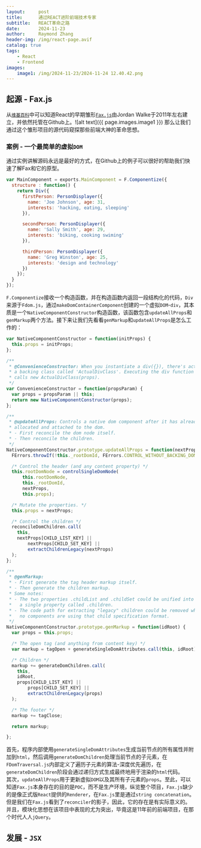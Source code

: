 ```yaml
---
layout:     post
title:      通过REACT进阶前端技术专家
subtitle:   REACT革命之路
date:       2024-11-23
author:     Raymond Zhang
header-img: /img/react-page.avif
catalog: true
tags:
    - React
    - Frontend
images:
    image1: /img/2024-11-23/2024-11-24 12.40.42.png
---
```


## 起源 - Fax.js
从[`维基百科`](https://zh.wikipedia.org/zh-cn/React)中可以知道React的早期雏形[`Fax.js`](https://github.com/jordwalke/FaxJs)由Jordan Walke于2011年左右建立，并依然托管在Github上。![alt text]({{ page.images.image1 }})
那么让我们通过这个雏形项目的源代码窥探那些前端大神的革命思想。

### 案例 - 一个最简单的虚拟`DOM`
通过实例讲解源码永远是最好的方式，在Github上的例子可以很好的帮助我们快速了解Fax和它的原型。
```javascript
var MainComponent = exports.MainComponent = F.Componentize({
  structure : function() {
    return Div({
      firstPerson: PersonDisplayer({
        name: 'Joe Johnson', age: 31,
        interests: 'hacking, eating, sleeping'
      }),

      secondPerson: PersonDisplayer({
        name: 'Sally Smith', age: 29,
        interests: 'biking, cooking swiming'
      }),

      thirdPerson: PersonDisplayer({
        name: 'Greg Winston', age: 25,
        interests: 'design and technology'
      })
    });
  }
});
```
`F.Componentize`接收一个构造函数，并在构造函数内返回一段结构化的代码，`Div`来源于`Fdom.js`，通过`makeDomContainerComponent`创建的一个虚拟`DOM`-`div`，其本质是一个`NativeComponentConstructor`构造函数，该函数包含`updateAllProps`和`genMarkup`两个方法。接下来让我们先看看`genMarkup`和`updateAllProps`是怎么工作的：

```javascript
var NativeComponentConstructor = function(initProps) {
  this.props = initProps;
};

/**
 * @ConvenienceConstructor: When you instantiate a div({}), there's actually
 * a backing class called 'ActualDivClass'. Executing the div function simply
 * calls new ActualDivClass(props).
 */
var ConvenienceConstructor = function(propsParam) {
  var props = propsParam || this;
  return new NativeComponentConstructor(props);
};

/**
 * @updateAllProps: Controls a native dom component after it has already been
 * allocated and attached to the dom.
 * - First reconcile the dom node itself.
 * - Then reconcile the children.
 */
NativeComponentConstructor.prototype.updateAllProps = function(nextProps) {
  FErrors.throwIf(!this._rootDomId, FErrors.CONTROL_WITHOUT_BACKING_DOM);

  /* Control the header (and any content property) */
  this.rootDomNode = controlSingleDomNode(
      this.rootDomNode,
      this._rootDomId,
      nextProps,
      this.props);

  /* Mutate the properties. */
  this.props = nextProps;

  /* Control the children */
  reconcileDomChildren.call(
    this,
    nextProps[CHILD_LIST_KEY] ||
        nextProps[CHILD_SET_KEY] ||
        extractChildrenLegacy(nextProps)
  );
};

/**
 * @genMarkup:
 * - First generate the tag header markup itself.
 * - Then generate the children markup.
 * Some notes:
 * - The two properties .childList and .childSet could be unified into
 *   a single property called .children.
 * - The code path for extracting "legacy" children could be removed when
 *   no components are using that child specification format.
 */
NativeComponentConstructor.prototype.genMarkup = function(idRoot) {
  var props = this.props;

  /* The open tag (and anything from content key) */
  var markup = tagOpen + generateSingleDomAttributes.call(this, idRoot);

  /* Children */
  markup += generateDomChildren.call(
    this,
    idRoot,
    props[CHILD_LIST_KEY] ||
        props[CHILD_SET_KEY] ||
        extractChildrenLegacy(props)
  );

  /* The footer */
  markup += tagClose;

  return markup;

};
```
首先，程序内部使用`generateSingleDomAttributes`生成当前节点的所有属性并附加到`html`，然后调用`generateDomChildren`处理当前节点的子元素，在`FDomTraversal.js`内部定义了遍历子元素的算法-深度优先遍历，在`generateDomChildren`阶段会通过递归方式生成最终地用于渲染的`html`代码。
<br>
其次，`updateAllProps`用于更新虚拟`DOM`以及其所有子元素的`props`。至此，可以知道`Fax.js`本身存在的目的是`POC`，而不是生产环境，纵览整个项目，`Fax.js`缺少的是像正式版`React`提供的`Renderer`，在`Fax.js`里是通过`string concatenation`。但是我们在`Fax.js`看到了`reconciler`的影子，因此，它的存在是有实际意义的。并且，模块化思想在该项目中表现的尤为突出，毕竟这是11年前的前端项目，在那个时代人人`jQuery`。

## 发展 - `JSX`